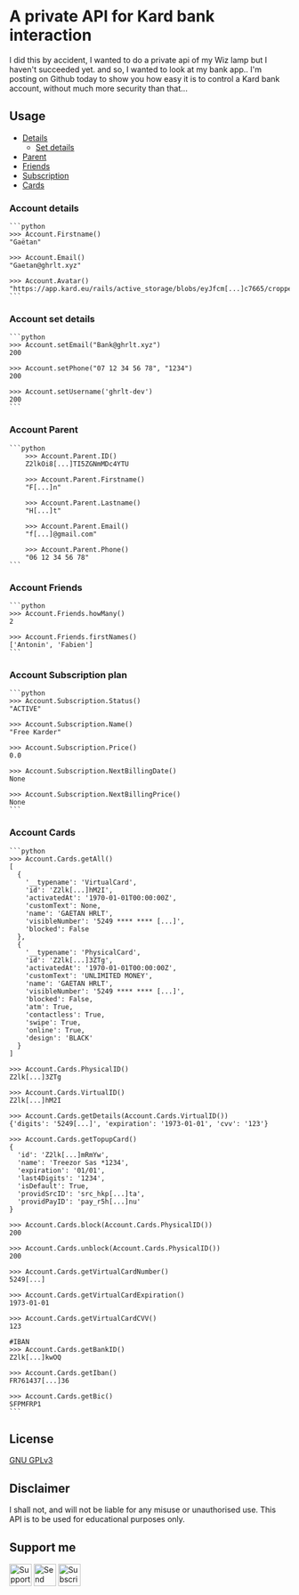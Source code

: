 # A private API for Kard bank interaction


I did this by accident, I wanted to do a private api of my Wiz lamp but I haven't succeeded yet. and so, I wanted to look at my bank app..
I'm posting on Github today to show you how easy it is to control a Kard bank account, without much more security than that... 

## Usage

* [Details](#account-details)
	* [Set details](#account-set-details)
* [Parent](#account-parent)
* [Friends](#account-friends)
* [Subscription](#account-subscription-plan)
* [Cards](#account-cards)



### Account details
    ```python
    >>> Account.Firstname()
    "Gaëtan"
	
    >>> Account.Email()
    "Gaetan@ghrlt.xyz"
	
    >>> Account.Avatar()
    "https://app.kard.eu/rails/active_storage/blobs/eyJfcm[...]c7665/cropped2039795875.jpg"
    ```
	
### Account set details
	```python
	>>> Account.setEmail("Bank@ghrlt.xyz")
	200
	
	>>> Account.setPhone("07 12 34 56 78", "1234")
	200
	
	>>> Account.setUsername('ghrlt-dev')
	200
	```

### Account Parent
	```python
		>>> Account.Parent.ID()
		Z2lkOi8[...]TI5ZGNmMDc4YTU
		
		>>> Account.Parent.Firstname()
		"F[...]n"
		
		>>> Account.Parent.Lastname()
		"H[...]t"
		
		>>> Account.Parent.Email()
		"f[...]@gmail.com"
		
		>>> Account.Parent.Phone()
		"06 12 34 56 78"
	```
	
### Account Friends
	```python
	>>> Account.Friends.howMany()
	2
	
	>>> Account.Friends.firstNames()
	['Antonin', 'Fabien']
	```

### Account Subscription plan
	```python
	>>> Account.Subscription.Status()
	"ACTIVE"
	
	>>> Account.Subscription.Name()
	"Free Karder"
	
	>>> Account.Subscription.Price()
	0.0
	
	>>> Account.Subscription.NextBillingDate()
	None
	
	>>> Account.Subscription.NextBillingPrice()
	None
	```

### Account Cards
	```python
	>>> Account.Cards.getAll()
	[
	  {
	    '__typename': 'VirtualCard',
		'id': 'Z2lk[...]hM2I',
		'activatedAt': '1970-01-01T00:00:00Z', 
		'customText': None,
		'name': 'GAETAN HRLT',
		'visibleNumber': '5249 **** **** [...]',
		'blocked': False
	  },
	  {
	    '__typename': 'PhysicalCard', 
		'id': 'Z2lk[...]3ZTg', 
		'activatedAt': '1970-01-01T00:00:00Z', 
		'customText': 'UNLIMITED MONEY', 
		'name': 'GAETAN HRLT', 
		'visibleNumber': '5249 **** **** [...]', 
		'blocked': False, 
		'atm': True, 
		'contactless': True, 
		'swipe': True,
		'online': True,
		'design': 'BLACK'
	  }
	]
	
	>>> Account.Cards.PhysicalID()
	Z2lk[...]3ZTg
	
	>>> Account.Cards.VirtualID()
	Z2lk[...]hM2I
	
	>>> Account.Cards.getDetails(Account.Cards.VirtualID())
	{'digits': '5249[...]', 'expiration': '1973-01-01', 'cvv': '123'}

	>>> Account.Cards.getTopupCard()
	{
	  'id': 'Z2lk[...]mRmYw', 
	  'name': 'Treezor Sas *1234', 
	  'expiration': '01/01', 
	  'last4Digits': '1234', 
	  'isDefault': True, 
	  'providSrcID': 'src_hkp[...]ta', 
	  'providPayID': 'pay_r5h[...]nu'
	}
	
	>>> Account.Cards.block(Account.Cards.PhysicalID())
	200	
	
	>>> Account.Cards.unblock(Account.Cards.PhysicalID())
	200
	
	>>> Account.Cards.getVirtualCardNumber()
	5249[...]

	>>> Account.Cards.getVirtualCardExpiration()
	1973-01-01
	
	>>> Account.Cards.getVirtualCardCVV()
	123
	
	#IBAN
	>>> Account.Cards.getBankID()
	Z2lk[...]kwOQ
	
	>>> Account.Cards.getIban()
	FR761437[...]36
	
	>>> Account.Cards.getBic()
	SFPMFRP1
	```


## License

[GNU GPLv3](https://github.com/ghrlt/kard-private-api/blob/master/LICENSE)

## Disclaimer
I shall not, and will not be liable for any misuse or unauthorised use. 
This API is to be used for educational purposes only.


## Support me
<img alt="Support me through bank card" src="https://www.svgrepo.com/show/301678/piggybank-pig.svg" href="https://s.kard.eu/ghrlt/5.0" width="40" height="40"> <img alt="Send me a Discord Nitro" src="https://discord.com/assets/f8389ca1a741a115313bede9ac02e2c0.svg" href="https://discord.gg/cQY9hc7XHm" width="40" height="40"> <img alt="Subscribe to Kard" src="https://uploads-ssl.webflow.com/5fc53498e2555190106eb531/5fc5a6996e50deb8447505e4_logo-purple.svg" href="https://kard.eu?r=GAEHER" width="40" height="40">
